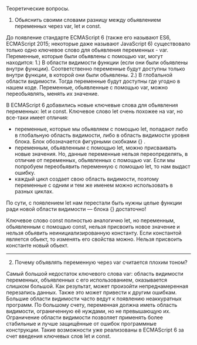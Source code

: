 Теоретические вопросы.

1. Обьяснить своими словами разницу между обьявлением переменных через var, let и const.

До появление стандарте ECMAScript 6 (также его называют ES6, ECMAScript 2015; некоторые даже называют JavaScript 6) существовало только одно ключевое слово для обьявления переменных - var.
Переменные, которые были обьявлены с помощью var, могут находится:
  1.) В области видимости функции (если они были обьявлены внутри функции).
Соответственно переменные будут доступны только внутри функции, в которой они были обьявлены.
  2.) В глобальной области видимости. Тогда переменные будут доступны где угодно в нашем коде.
Переменные, обьявленные с помощью var, можно переобьявлять, менять их значение.

В ECMAScript 6 добавились новые ключевые слова для обьявления переменных: let и const.
Ключевое слово let очень похожее на var, но все-таки имеет отличия:
 - переменные, которые мы обьявляем с помощью let, попадают либо в глобальную область видимости, либо в область видимости уровня блока. Блок обозначается фигурными скобками {} .
 - переменным, обьявленным с помощью let, можно присваивать новые значения. Но, данные переменные нельзя переопределять, в отличие от переменных, обьявленных с помощью var.
   Если мы попробуем переобьявить переменную с помощью let, то нам выдаст ошибку.
 - каждый цикл создает свою область видимости, поэтому переменные с одним и тем же именем можно использовать в разных циклах.

По сути, с появлением let нам перестали быть нужны целые функции ради новой области видимости — блока {} достаточно!

Ключевое слово const полностью аналогично let, но переменным, обьявленным с помощью const, нельзя присвоить новое значение и нельзя обьявить неинициализированную константу.
Если константой является обьект, то изменять его свойства можно. Нельзя присвоить константе новый обьект.

-----------------------------
2. Почему объявлять переменную через var считается плохим тоном?
 
Самый большой недостаток ключевого слова var: область видимости переменных, объявленных с его использованием, оказывается слишком большой.
Как результат, может произойти непреднамеренная перезапись данных. Также это может привести к другим ошибкам.
Большие области видимости часто ведут к появлению неаккуратных программ.
По большому счету, переменная должна иметь область видимости, ограниченную её нуждами, но не превышающую их.
Ограничение области видимости позволяет применять более стабильные и лучше защищённые от ошибок программные конструкции. 
Такие возможности уже реализованы в ECMAScript 6 за счет введения ключевых слов let и const.





